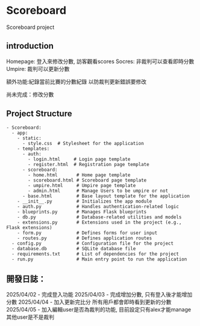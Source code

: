 # Scoreboard
Scoreboard project

## introduction
Homepage: 登入來修改分數, 訪客觀看scores
Socres: 非裁判可以查看即時分數
Umpire: 裁判可以更新分數

額外功能:紀錄當前比賽的分數紀錄 以防裁判更新錯誤要修改

尚未完成：修改分數

## Project Structure
```
- Scoreboard:
  - app:
    - static:
      - style.css  # Stylesheet for the application
    - templates:
      - auth:
        - login.html     # Login page template
        - register.html  # Registration page template
      - scoreboard:
        - home.html       # Home page template
        - scoreboard.html # Scoreboard page template
        - umpire.html     # Umpire page template
        - admin.html      # Manage Users to be umpire or not
      - base.html         # Base layout template for the application
    - __init__.py         # Initializes the app module
    - auth.py             # Handles authentication-related logic
    - blueprints.py       # Manages Flask blueprints
    - db.py               # Database-related utilities and models
    - extensions.py       # Extensions used in the project (e.g., Flask extensions)
    - form.py             # Defines forms for user input
    - routes.py           # Defines application routes
  - config.py             # Configuration file for the project
  - database.db           # SQLite database file
  - requirements.txt      # List of dependencies for the project
  - run.py                # Main entry point to run the application

```

## 開發日誌：
2025/04/02 - 完成登入功能
2025/04/03 - 完成增加分數, 只有登入後才能增加分數
2025/04/04 - 加入更新完比分 所有用戶都會即時看到更新的分數
2025/04/05 - 加入編輯user是否為裁判的功能, 目前設定只有alex才能manage其他user是不是裁判
